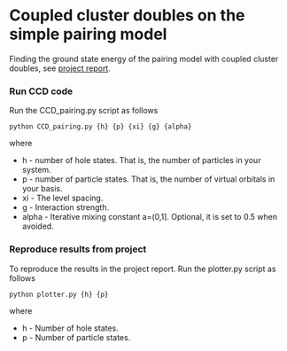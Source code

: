 # Coupled cluster doubles on the simple pairing model
Finding the ground state energy of the pairing model with coupled cluster doubles, see [project report](https://github.com/stiandb/QuantumComputing/blob/master/PDF/QCProject.pdf).

### Run CCD code
Run the CCD_pairing.py script as follows
```
python CCD_pairing.py {h} {p} {xi} {g} {alpha}
```
where
* h - number of hole states. That is, the number of particles in your system.
* p - number of particle states. That is, the number of virtual orbitals in your basis.
* xi - The level spacing.
* g - Interaction strength.
* alpha - Iterative mixing constant a=(0,1]. Optional, it is set to 0.5 when avoided.


### Reproduce results from project
To reproduce the results in the project report. Run the plotter.py script as follows
```
python plotter.py {h} {p}
```
where
* h - Number of hole states.
* p - Number of particle states.

